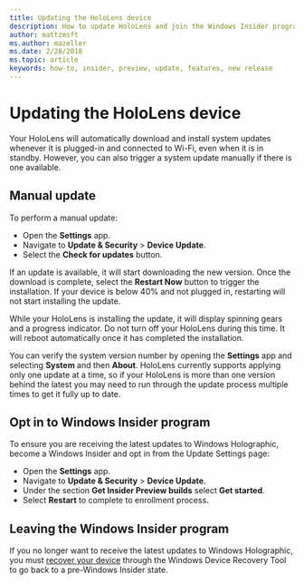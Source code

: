 ```yaml
---
title: Updating the HoloLens device
description: How to update HoloLens and join the Windows Insider program for preview builds.
author: mattzmsft
ms.author: mazeller
ms.date: 2/28/2018
ms.topic: article
keywords: how-to, insider, preview, update, features, new release
---
```




# Updating the HoloLens device

Your HoloLens will automatically download and install system updates whenever it is plugged-in and connected to Wi-Fi, even when it is in standby. However, you can also trigger a system update manually if there is one available.

## Manual update

To perform a manual update:
* Open the **Settings** app.
* Navigate to **Update & Security** > **Device Update**.
* Select the **Check for updates** button.

If an update is available, it will start downloading the new version. Once the download is complete, select the **Restart Now** button to trigger the installation. If your device is below 40% and not plugged in, restarting will not start installing the update.

While your HoloLens is installing the update, it will display spinning gears and a progress indicator. Do not turn off your HoloLens during this time. It will reboot automatically once it has completed the installation.

You can verify the system version number by opening the **Settings** app and selecting **System** and then **About**. HoloLens currently supports applying only one update at a time, so if your HoloLens is more than one version behind the latest you may need to run through the update process multiple times to get it fully up to date.

## Opt in to Windows Insider program

To ensure you are receiving the latest updates to Windows Holographic, become a Windows Insider and opt in from the Update Settings page:
* Open the **Settings** app.
* Navigate to **Update & Security** > **Device Update**.
* Under the section **Get Insider Preview builds** select **Get started**.
* Select **Restart** to complete to enrollment process.

## Leaving the Windows Insider program

If you no longer want to receive the latest updates to Windows Holographic, you must [recover your device](reset-or-recover-your-hololens.md#perform-a-full-device-recovery) through the Windows Device Recovery Tool to go back to a pre-Windows Insider state.
